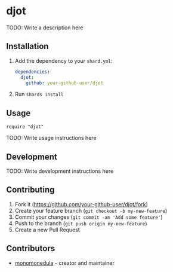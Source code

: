 # djot

TODO: Write a description here

## Installation

1. Add the dependency to your `shard.yml`:

   ```yaml
   dependencies:
     djot:
       github: your-github-user/djot
   ```

2. Run `shards install`

## Usage

```crystal
require "djot"
```

TODO: Write usage instructions here

## Development

TODO: Write development instructions here

## Contributing

1. Fork it (<https://github.com/your-github-user/djot/fork>)
2. Create your feature branch (`git checkout -b my-new-feature`)
3. Commit your changes (`git commit -am 'Add some feature'`)
4. Push to the branch (`git push origin my-new-feature`)
5. Create a new Pull Request

## Contributors

- [monomonedula](https://github.com/your-github-user) - creator and maintainer
